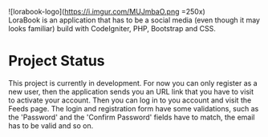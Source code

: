 ![lorabook-logo](https://i.imgur.com/MUJmbaO.png =250x)<br />
  LoraBook is an application that has to be a social media (even though it may looks familiar) build with CodeIgniter, PHP, Bootstrap and CSS.

# Project Status
This project is currently in development. For now you can only register as a new user, then the application sends you an URL link that you have to visit to activate your account. Then you can log in to you account and visit the Feeds page. The login and registration form have some validations, such as the 'Password' and the 'Confirm Password' fields have to match, the email has to be valid and so on.